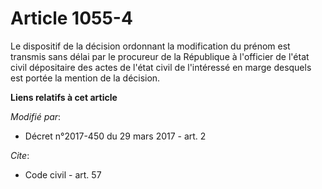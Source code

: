 # Article 1055-4

Le dispositif de la décision ordonnant la modification du prénom est transmis sans délai par le procureur de la République à
l'officier de l'état civil dépositaire des actes de l'état civil de l'intéressé en marge desquels est portée la mention de la
décision.

**Liens relatifs à cet article**

_Modifié par_:

  - Décret n°2017-450 du 29 mars 2017 - art. 2

_Cite_:

  - Code civil - art. 57
